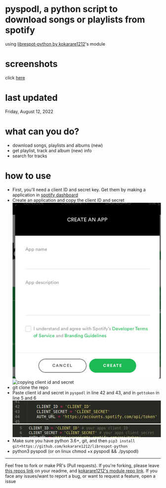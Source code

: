 # pyspodl, a python script to download songs or playlists from spotify

using [librespot-python by kokarare1212](https://github.com/kokarare1212/librespot-python)'s module

# screenshots

<p>click <a href="screenshots.md">here</a></p>

# last updated

Friday, August 12, 2022

# what can you do?

+ download songs, playlists and albums (new)
+ get playlist, track and album (new) info
+ search for tracks

# how to use

+ First, you'll need a client ID and secret key. Get them by making a application in [spotify dashboard](https://developer.spotify.com/dashboard/applications)
+ Create an application and copy the client ID and secret
![creating an application in Spotify dashboard](createapp.png)
![copying client id and secret](https://i.imgur.com/Qfl2wxd.png)
+ git clone the repo
+ Paste client id and secret in `pyspodl` in line 42 and 43, and in `gettoken` in line 5 and 6
![mainpy file lines](mainpyfile.png)
![gettoken file lines](gettokenfile.png)
+ Make sure you have python 3.6+, git, and then `pip3 install git+https://github.com/kokarare1212/librespot-python`
+ python3 pyspodl (or on linux chmod +x pyspodl && ./pyspodl)

---

Feel free to fork or make PR's (Pull requests). If you're forking, please leave [this repos link](https://github.com/devlocalhost/pyspodl) on your readme, and [kokarare1212's module repo link](https://github.com/kokarare1212/librespot-python). 
If you face any issues/want to report a bug, or want to request a feature, open a issue
